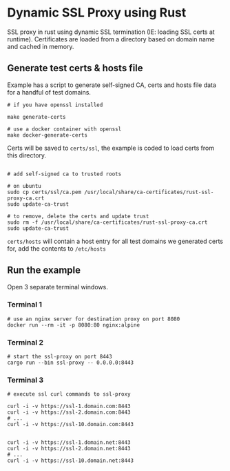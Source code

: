 # Dynamic SSL Proxy using Rust

SSL proxy in rust using dynamic SSL termination (IE: loading SSL certs at runtime).
Certificates are loaded from a directory based on domain name and cached in memory.


## Generate test certs & hosts file

Example has a script to generate self-signed CA, certs and hosts file data for a handful of test domains.

```shell
# if you have openssl installed

make generate-certs

# use a docker container with openssl
make docker-generate-certs

```

Certs will be saved to `certs/ssl`, the example is coded to load certs from this directory.   

```shell

# add self-signed ca to trusted roots

# on ubuntu
sudo cp certs/ssl/ca.pem /usr/local/share/ca-certificates/rust-ssl-proxy-ca.crt
sudo update-ca-trust

# to remove, delete the certs and update trust
sudo rm -f /usr/local/share/ca-certificates/rust-ssl-proxy-ca.crt
sudo update-ca-trust

```

`certs/hosts` will contain a host entry for all test domains we generated certs for, add the contents to `/etc/hosts`

## Run the example

Open 3 separate terminal windows.

### Terminal 1
```shell
# use an nginx server for destination proxy on port 8080
docker run --rm -it -p 8080:80 nginx:alpine
```
### Terminal 2
```shell
# start the ssl-proxy on port 8443
cargo run --bin ssl-proxy -- 0.0.0.0:8443

```

### Terminal 3
```shell
# execute ssl curl commands to ssl-proxy

curl -i -v https://ssl-1.domain.com:8443
curl -i -v https://ssl-2.domain.com:8443
# ...
curl -i -v https://ssl-10.domain.com:8443


curl -i -v https://ssl-1.domain.net:8443
curl -i -v https://ssl-2.domain.net:8443
# ...
curl -i -v https://ssl-10.domain.net:8443



```
